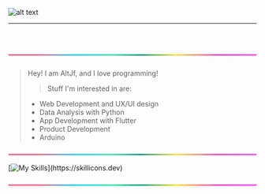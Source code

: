 ![alt text](https://github.com/AltJf/AltJf/blob/main/altjfone.gif?raw=true)

***
![alt text](https://github.com/AltJf/AltJf/blob/main/rainbow_bar.png?raw=true)
<span style="font-family:sf pro; font-size:4em;">
> Hey! I am AltJf, and I love programming!
>> Stuff I'm interested in are: 
>>
> * Web Development and UX/UI design
> * Data Analysis with Python
> * App Development with Flutter 
> * Product Development
> * Arduino

![alt text](https://github.com/AltJf/AltJf/blob/main/rainbow_bar.png?raw=true)

[![My Skills](https://skillicons.dev/icons?i=js,java,c,cpp,python,html,css,flutter,arduino,firebase,)](https://skillicons.dev)

![alt text](https://github.com/AltJf/AltJf/blob/main/rainbow_bar.png?raw=true)
</span>



<!---
AltJf/AltJf is a ✨ special ✨ repository because its `README.md` (this file) appears on your GitHub profile.
You can click the Preview link to take a look at your changes.
--->
